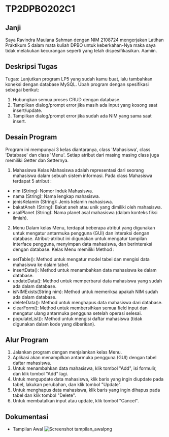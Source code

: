 # TP2DPBO202C1

## Janji
Saya Ravindra Maulana Sahman dengan NIM 2108724 mengerjakan Latihan Praktikum 5 dalam mata kuliah DPBO untuk keberkahan-Nya maka saya tidak melakukan kecurangan seperti yang telah dispesifikasikan. Aamiin.

## Deskripsi Tugas
Tugas:
Lanjutkan program LP5 yang sudah kamu buat, lalu tambahkan koneksi dengan database MySQL. Ubah program dengan spesifikasi sebagai berikut:
1. Hubungkan semua proses CRUD dengan database.
2. Tampilkan dialog/prompt error jika masih ada input yang kosong saat insert/update.
3. Tampilkan dialog/prompt error jika sudah ada NIM yang sama saat insert.


## Desain Program
Program ini mempunyai 3 kelas diantaranya, class 'Mahasiswa', class 'Database' dan class 'Menu'.
Setiap atribut dari masing masing class juga memiliki Getter dan Setternya.

1. Mahasiswa
   Kelas Mahasiswa adalah representasi dari seorang mahasiswa dalam sebuah sistem informasi.
Pada class Mahasiswa terdapat 5 atribut :
* nim (String): Nomor Induk Mahasiswa.
* nama (String): Nama lengkap mahasiswa.
* jenisKelamin (String): Jenis kelamin mahasiswa.
* bakatAneh (String): Bakat aneh atau unik yang dimiliki oleh mahasiswa.
* asalPlanet (String): Nama planet asal mahasiswa (dalam konteks fiksi ilmiah).
2. Menu
  Dalam kelas Menu, terdapat beberapa atribut yang digunakan untuk mengatur antarmuka pengguna (GUI) dan interaksi dengan database. Atribut-atribut ini digunakan untuk mengatur tampilan interface pengguna, menyimpan data mahasiswa, dan berinteraksi dengan database.
  Kelas Menu memiliki Method :
* setTable(): Method untuk mengatur model tabel dan mengisi data mahasiswa ke dalam tabel.
* insertData(): Method untuk menambahkan data mahasiswa ke dalam database.
* updateData(): Method untuk memperbarui data mahasiswa yang sudah ada dalam database.
* isNIMExists(String nim): Method untuk memeriksa apakah NIM sudah ada dalam database.
* deleteData(): Method untuk menghapus data mahasiswa dari database.
* clearForm(): Method untuk membersihkan semua field input dan mengatur ulang antarmuka pengguna setelah operasi selesai.
* populateList(): Method untuk mengisi daftar mahasiswa (tidak digunakan dalam kode yang diberikan).

## Alur Program
1. Jalankan program dengan menjalankan kelas Menu.
2. Aplikasi akan menampilkan antarmuka pengguna (GUI) dengan tabel daftar mahasiswa.
3. Untuk menambahkan data mahasiswa, klik tombol "Add", isi formulir, dan klik tombol "Add" lagi.
4. Untuk mengupdate data mahasiswa, klik baris yang ingin diupdate pada tabel, lakukan perubahan, dan klik tombol "Update".
5. Untuk menghapus data mahasiswa, klik baris yang ingin dihapus pada tabel dan klik tombol "Delete".
6. Untuk membatalkan input atau update, klik tombol "Cancel".

## Dokumentasi
* Tampilan Awal
![Screenshot tampilan_awalpng](https://github.com/Ravindraa181/TP2DPBO202C1/assets/100990733/74969ce4-582c-4a6b-9d31-727d3e7e2709)

